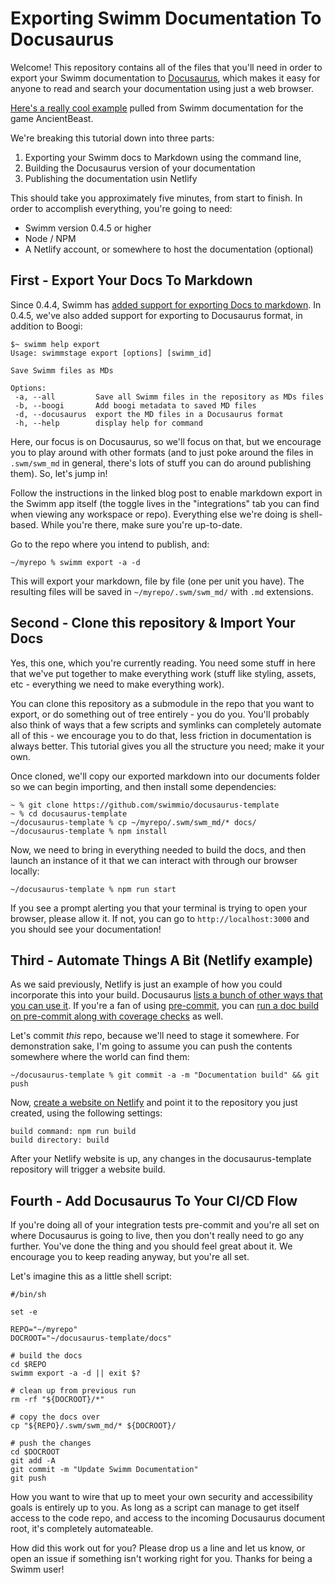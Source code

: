 # Exporting Swimm Documentation To Docusaurus

Welcome! This repository contains all of the files that you'll need in order to export your Swimm documentation to [Docusaurus](https://docusaurus.io/), which makes it easy for anyone to read and search your documentation using just a web browser.

[Here's a really cool example](https://relaxed-franklin-0b4004.netlify.app/) pulled from Swimm documentation for the game AncientBeast.

We're breaking this tutorial down into three parts:

 1. Exporting your Swimm docs to Markdown using the command line,
 2. Building the Docusaurus version of your documentation
 3. Publishing the documentation usin Netlify

This should take you approximately five minutes, from start to finish. In order to accomplish everything, you're going to need:

 - Swimm version 0.4.5 or higher
 - Node / NPM
 - A Netlify account, or somewhere to host the documentation (optional)

 ## First - Export Your Docs To Markdown

 Since 0.4.4, Swimm has [added support for exporting Docs to markdown](https://swimm.io/blog/release-notes-dive-into-0-4-4/). In 0.4.5, we've also added support for exporting to Docusaurus format, in addition to Boogi:

 ```
 $~ swimm help export
Usage: swimmstage export [options] [swimm_id]

Save Swimm files as MDs

Options:
  -a, --all         Save all Swimm files in the repository as MDs files
  -b, --boogi       Add boogi metadata to saved MD files
  -d, --docusaurus  export the MD files in a Docusaurus format
  -h, --help        display help for command
  ```

Here, our focus is on Docusaurus, so we'll focus on that, but we encourage you to play around with other formats (and to just poke around the files in `.swm/swm_md` in general, there's lots of stuff you can do around publishing them). So, let's jump in!

Follow the instructions in the linked blog post to enable markdown export in the Swimm app itself (the toggle lives in the "integrations" tab you can find when viewing any workspace or repo). Everything else we're doing is shell-based. While you're there, make sure you're up-to-date.

Go to the repo where you intend to publish, and:

```
~/myrepo % swimm export -a -d
```

This will export your markdown, file by file (one per unit you have). The resulting files will be saved in `~/myrepo/.swm/swm_md/` with `.md` extensions. 

## Second - Clone this repository & Import Your Docs

Yes, this one, which you're currently reading. You need some stuff in here that we've put together to make everything work (stuff like styling, assets, etc - everything we need to make everything work). 

You can clone this repository as a submodule in the repo that you want to export, or do something out of tree entirely - you do you. You'll probably also think of ways that a few scripts and symlinks can completely automate all of this - we encourage you to do that, less friction in documentation is always better. This tutorial gives you all the structure you need; make it your own. 

Once cloned, we'll copy our exported markdown into our documents folder so we can begin importing, and then install some dependencies:

```
~ % git clone https://github.com/swimmio/docusaurus-template
~ % cd docusaurus-template
~/docusaurus-template % cp ~/myrepo/.swm/swm_md/* docs/
~/docusaurus-template % npm install
```

Now, we need to bring in everything needed to build the docs, and then launch an instance of it that we can interact with through our browser locally:

```
~/docusaurus-template % npm run start
```

If you see a prompt alerting you that your terminal is trying to open your browser, please allow it. If not, you can go to `http://localhost:3000` and you should see your documentation! 

## Third - Automate Things A Bit (Netlify example)

As we said previously, Netlify is just an example of how you could incorporate this into your build. Docusaurus [lists a bunch of other ways that you can use it](https://docusaurus.io/docs/deployment). If you're a fan of using [pre-commit](https://pre-commit.com), you can [run a doc build on pre-commit along with coverage checks](https://github.com/swimmio/pre-commit) as well. 

Let's commit _this_ repo, because we'll need to stage it somewhere. For demonstration sake, I'm going to assume you can push the contents somewhere where the world can find them:

```
~/docusaurus-template % git commit -a -m "Documentation build" && git push
```

Now, [create a website on Netlify](https://app.netlify.com/start) and point it to the repository you just created, using the following settings:

```
build command: npm run build
build directory: build
```

After your Netlify website is up, any changes in the docusaurus-template repository will trigger a website build.

## Fourth - Add Docusaurus To Your CI/CD Flow

If you're doing all of your integration tests pre-commit and you're all set on where Docusaurus is going to live, then you don't really need to go any further. You've done the thing and you should feel great about it. We encourage you to keep reading anyway, but you're all set.

Let's imagine this as a little shell script:

```
#/bin/sh

set -e

REPO="~/myrepo"
DOCROOT="~/docusaurus-template/docs"

# build the docs
cd $REPO
swimm export -a -d || exit $?

# clean up from previous run
rm -rf "${DOCROOT}/*"

# copy the docs over
cp "${REPO}/.swm/swm_md/* ${DOCROOT}/

# push the changes
cd $DOCROOT
git add -A
git commit -m "Update Swimm Documentation"
git push
```

How you want to wire that up to meet your own security and accessibility goals is entirely up to you. As long as a script can manage to get itself access to the code repo, and access to the incoming Docusaurus document root, it's completely automateable.

How did this work out for you? Please drop us a line and let us know, or open an issue if something isn't working right for you. Thanks for being a Swimm user!
